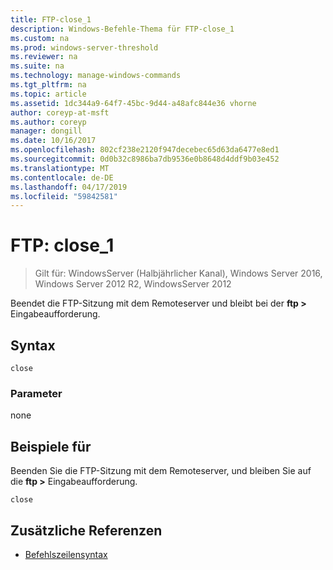 ```yaml
---
title: FTP-close_1
description: Windows-Befehle-Thema für FTP-close_1
ms.custom: na
ms.prod: windows-server-threshold
ms.reviewer: na
ms.suite: na
ms.technology: manage-windows-commands
ms.tgt_pltfrm: na
ms.topic: article
ms.assetid: 1dc344a9-64f7-45bc-9d44-a48afc844e36 vhorne
author: coreyp-at-msft
ms.author: coreyp
manager: dongill
ms.date: 10/16/2017
ms.openlocfilehash: 802cf238e2120f947decebec65d63da6477e8ed1
ms.sourcegitcommit: 0d0b32c8986ba7db9536e0b8648d4ddf9b03e452
ms.translationtype: MT
ms.contentlocale: de-DE
ms.lasthandoff: 04/17/2019
ms.locfileid: "59842581"
---
```

# <a name="ftp-close1"></a>FTP: close_1

>Gilt für: WindowsServer (Halbjährlicher Kanal), Windows Server 2016, Windows Server 2012 R2, WindowsServer 2012

Beendet die FTP-Sitzung mit dem Remoteserver und bleibt bei der **ftp >** Eingabeaufforderung.   
## <a name="syntax"></a>Syntax  
```  
close  
```  
### <a name="parameters"></a>Parameter  
none  
## <a name="BKMK_Examples"></a>Beispiele für  
Beenden Sie die FTP-Sitzung mit dem Remoteserver, und bleiben Sie auf die **ftp >** Eingabeaufforderung.  
```  
close  
```  
## <a name="additional-references"></a>Zusätzliche Referenzen  
-   [Befehlszeilensyntax](command-line-syntax-key.md)  
